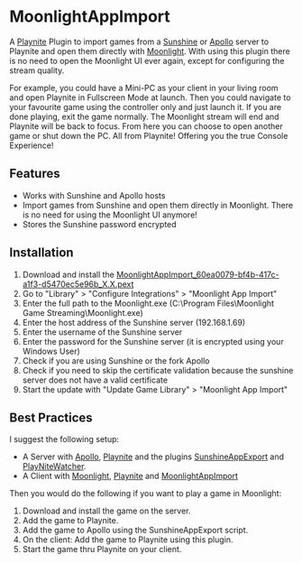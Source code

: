 # MoonlightAppImport
A [Playnite](https://github.com/JosefNemec/Playnite) Plugin to import games from a [Sunshine](https://github.com/LizardByte/Sunshine) or [Apollo](https://github.com/ClassicOldSong/Apollo) server to Playnite and open them directly with [Moonlight](https://github.com/moonlight-stream/moonlight-qt).
With using this plugin there is no need to open the Moonlight UI ever again, except for configuring the stream quality.

For example, you could have a Mini-PC as your client in your living room and open Playnite in Fullscreen Mode at launch.
Then you could navigate to your favourite game using the controller only and just launch it. If you are done playing, exit the game normally. The Moonlight stream will end and Playnite will be back to focus.
From here you can choose to open another game or shut down the PC.
All from Playnite! Offering you the true Console Experience!
## Features
- Works with Sunshine and Apollo hosts
- Import games from Sunshine and open them directly in Moonlight. There is no need for using the Moonlight UI anymore!
- Stores the Sunshine password encrypted
## Installation
1. Download and install the [MoonlightAppImport_60ea0079-bf4b-417c-a1f3-d5470ec5e96b_X.X.pext](https://github.com/SolemnDucc/MoonlightAppImport/releases)
2. Go to "Library" > "Configure Integrations" > "Moonlight App Import"
3. Enter the full path to the Moonlight.exe (C:\Program Files\Moonlight Game Streaming\Moonlight.exe)
4. Enter the host address of the Sunshine server (192.168.1.69)
5. Enter the username of the Sunshine server
6. Enter the password for the Sunshine server (it is encrypted using your Windows User)
7. Check if you are using Sunshine or the fork Apollo
8. Check if you need to skip the certificate validation because the sunshine server does not have a valid certificate
9. Start the update with "Update Game Library" > "Moonlight App Import"
## Best Practices
I suggest the following setup:
- A Server with [Apollo](https://github.com/ClassicOldSong/Apollo), [Playnite](https://github.com/JosefNemec/Playnite) and the plugins [SunshineAppExport](https://github.com/MichaelMKenny/SunshineAppExport) and [PlayNiteWatcher](https://github.com/Nonary/PlayNiteWatcher).
- A Client with [Moonlight](https://github.com/moonlight-stream/moonlight-qt), [Playnite](https://github.com/JosefNemec/Playnite) and [MoonlightAppImport](https://github.com/SolemnDucc/MoonlightAppImport/)

Then you would do the following if you want to play a game in Moonlight:
1. Download and install the game on the server.
2. Add the game to Playnite.
3. Add the game to Apollo using the SunshineAppExport script.
4. On the client: Add the game to Playnite using this plugin.
5. Start the game thru Playnite on your client.